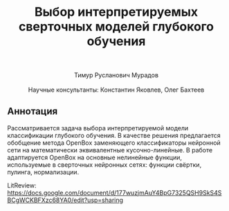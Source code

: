 <div align="center">
  <H1>
    Выбор интерпретируемых сверточных моделей глубокого обучения
  </H1>
  <br><br>
  Тимур Русланович Мурадов
</div><br>
<div align="center">
  Научные консультанты: Константин Яковлев, Олег Бахтеев
</div>

## Аннотация

Рассматривается задача выбора интерпретируемой модели классификации глубокого обучения. В качестве решения предлагается обобщение метода OpenBox заменяющего классификаторы нейронной сети на математически эквивалентные кусочно-линейные. В работе адаптируется OpenBox на основные нелинейные функции, используемые в сверточных нейронных сетях: функции свёртки, пулинга, нормализации.

LitReview: https://docs.google.com/document/d/177wuzjmAuY4BpG7325QSH9SkS4SBCgWCKBFXzc68YA0/edit?usp=sharing
